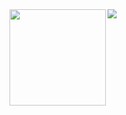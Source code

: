 <div>
  <img height="170" align="left" src="https://github-readme-stats.vercel.app/api?username=najihmld&show_icons=true&theme=graywhite" />
  <img src="https://github-readme-stats.vercel.app/api/top-langs/?username=najihmld&layout=compact" />
</div>

